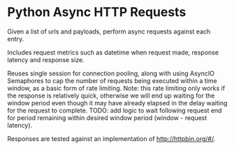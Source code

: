# Python Async HTTP Requests

Given a list of urls and payloads, perform async requests against each entry.

Includes request metrics such as datetime when request made, response latency and response size.

Reuses single session for connection pooling, along with using AsyncIO Semaphores to cap the number of requests being executed within a time window, as a basic form of rate limiting.
Note: this rate limiting only works if the response is relatively quick, otherwise we will end up waiting for the window period even though it may have already elapsed in the delay waiting for the request to complete.
TODO: add logic to wait following request end for period remaining within desired window period (window - request latency).

Responses are tested against an implementation of http://httpbin.org/#/.
